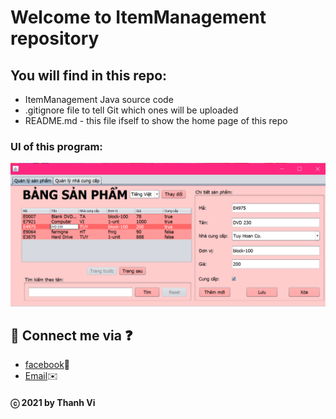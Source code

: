 # Welcome to ItemManagement repository

## You will find in this repo:
* ItemManagement Java source code
* .gitignore file to tell Git which ones will be uploaded
* README.md - this file ifself to show the home page of this repo

### UI of this program:
![UI](https://github.com/vi-ht/ItemManagement/blob/master/Image/UI.png)

## 💬 Connect me via ❓ 
  * [facebook](https://www.facebook.com/merry.kute.31/)📌
  * [Email](mailto:thanhviii888@gmail.com)✉️
#### ⓒ 2021 by Thanh Vi
